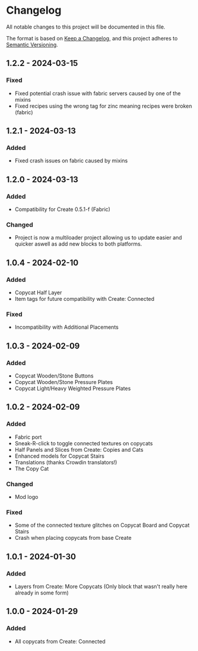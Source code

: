 # Changelog

All notable changes to this project will be documented in this file.

The format is based on [Keep a Changelog](https://keepachangelog.com/en/1.0.0/),
and this project adheres to [Semantic Versioning](https://semver.org/spec/v2.0.0.html).

## 1.2.2 - 2024-03-15

### Fixed
- Fixed potential crash issue with fabric servers caused by one of the mixins
- Fixed recipes using the wrong tag for zinc meaning recipes were broken (fabric)

## 1.2.1 - 2024-03-13

### Added
- Fixed crash issues on fabric caused by mixins


## 1.2.0 - 2024-03-13

### Added
- Compatibility for Create 0.5.1-f (Fabric)

### Changed
 - Project is now a multiloader project allowing us to update easier and quicker aswell as add new blocks to both platforms.

## 1.0.4 - 2024-02-10

### Added

- Copycat Half Layer
- Item tags for future compatibility with Create: Connected

### Fixed

- Incompatibility with Additional Placements

## 1.0.3 - 2024-02-09

### Added

- Copycat Wooden/Stone Buttons
- Copycat Wooden/Stone Pressure Plates
- Copycat Light/Heavy Weighted Pressure Plates

## 1.0.2 - 2024-02-09

### Added

- Fabric port
- Sneak-R-click to toggle connected textures on copycats
- Half Panels and Slices from Create: Copies and Cats
- Enhanced models for Copycat Stairs
- Translations (thanks Crowdin translators!)
- The Copy Cat

### Changed

- Mod logo

### Fixed

- Some of the connected texture glitches on Copycat Board and Copycat Stairs
- Crash when placing copycats from base Create

## 1.0.1 - 2024-01-30

### Added

- Layers from Create: More Copycats (Only block that wasn't really here already in some form)

## 1.0.0 - 2024-01-29

### Added

- All copycats from Create: Connected

